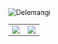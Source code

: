 <img src="https://komarev.com/ghpvc/?username=Delemangi" alt="Delemangi" />

<table>
  <tr>
    <td align="center" style="padding=0;width=50%;">
      <img align="center" style="padding=0;" src="https://grs.quantumly.dev/api/?username=Delemangi&show_icons=true&title_color=4F8CC9&text_color=9F9F9F&bg_color=00000000&hide_border=true&icon_color=4F8CC9&hide_title=true&count_private=true" />
    </td>
    <td align="center" style="padding=0;width=50%;">
      <img align="center" style="padding=0;" src="https://grs.quantumly.dev/api/top-langs/?username=Delemangi&layout=compact&show_icons=true&title_color=4F8CC9&text_color=9F9F9F&bg_color=00000000&hide_border=true&icon_color=00000000&count_private=true" />
    </td>
  </tr>
</table>
